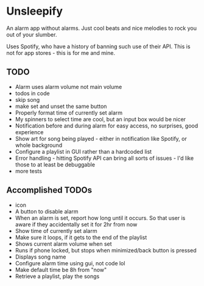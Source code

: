 # Unsleepify
An alarm app without alarms. Just cool beats and nice melodies to rock you out of your slumber.

Uses Spotify, who have a history of banning such use of their API. This is not for app stores - this is for me and mine.

## TODO
- Alarm uses alarm volume not main volume
- todos in code
- skip song
- make set and unset the same button
- Properly format time of currently set alarm
- My spinners to select time are cool, but an input box would be nicer
- Notification before and during alarm for easy access, no surprises, good experience
- Show art for song being played - either in notification like Spotify, or whole background
- Configure a playlist in GUI rather than a hardcoded list
- Error handling - hitting Spotify API can bring all sorts of issues - I'd like those to at least be debuggable
- more tests

## Accomplished TODOs
- icon
- A button to disable alarm
- When an alarm is set, report how long until it occurs. So that user is aware if they accidentally set it for 2hr from now
- Show time of currently set alarm
- Make sure it loops, if it gets to the end of the playlist
- Shows current alarm volume when set
- Runs if phone locked, but stops when minimized/back button is pressed
- Displays song name
- Configure alarm time using gui, not code lol
- Make default time be 8h from "now"
- Retrieve a playlist, play the songs
